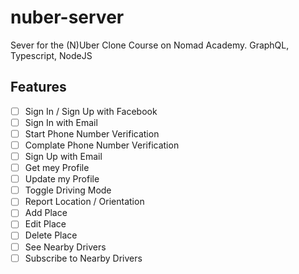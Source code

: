 # nuber-server

Sever for the (N)Uber Clone Course on Nomad Academy. GraphQL, Typescript, NodeJS<br>

## Features

- [ ] Sign In / Sign Up with Facebook
- [ ] Sign In with Email
- [ ] Start Phone Number Verification
- [ ] Complate Phone Number Verification
- [ ] Sign Up with Email
- [ ] Get mey Profile
- [ ] Update my Profile
- [ ] Toggle Driving Mode
- [ ] Report Location / Orientation
- [ ] Add Place
- [ ] Edit Place
- [ ] Delete Place
- [ ] See Nearby Drivers
- [ ] Subscribe to Nearby Drivers